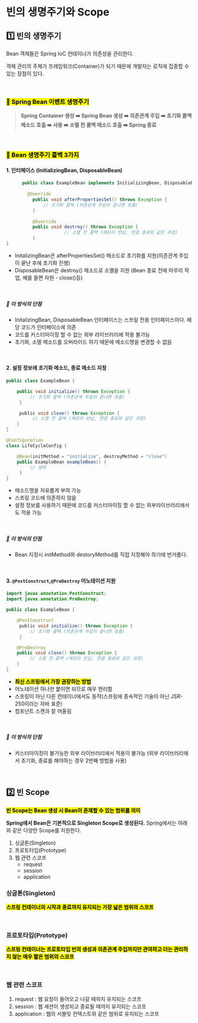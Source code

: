 # 빈의 생명주기와 Scope


## 1️⃣ 빈의 생명주기

Bean 객체들은 Spring IoC 컨테이너가 의존성을 관리한다.

객체 관리의 주체가 프레임워크(Container)가 되기 때문에 개발자는 로직에 집중할 수 있는 장점이 있다. 

</br>

### <mark>**🔶 Spring Bean 이벤트 생명주기**</mark>
> **Spring Container 생성 ➡️ Spring Bean 생성 ➡️ 의존관계 주입 ➡️ 초기화 콜백 메소드 호출 ➡️ 사용 ➡️ 소멸 전 콜백 메소드 호출 ➡️ Spring 종료**

</br>

### <mark>**🔶 Bean 생명주기 콜백 3가지**</mark>

#### 1. 인터페이스 (InitializingBean, DisposableBean)
```java
      public class ExampleBean implements InitializingBean, DisposableBean {   
  	    
        @Override    
	      public void afterPropertiesSet() throws Exception {        
		      // 초기화 콜백 (의존관계 주입이 끝나면 호출)   
	      }    
	
    	  @Override    
	      public void destroy() throws Exception {       
                      // 소멸 전 콜백 (메모리 반납, 연결 종료와 같은 과정)    
	      }
}

```

* InitalizingBean은 afterPropertiesSet() 메소드로 초기화를 지원(의존관계 주입이 끝난 후에 초기화 진행)
* DisposableBean은 destroy() 메소드로 소멸을 지원 (Bean 종료 전에 마무리 작업, 예를 들면 자원 - close()등)

</br>

##### 🔹 이 방식의 단점
* InitalizingBean, DisposableBean 인터페이스는 스프링 전용 인터페이스이다. 해당 코드가 인터페이스에 의존
* 코드를 커스터마이징 할 수 없는 외부 라이브러리에 적용 불가능
* 초기화, 소멸 메소드를 오버라이드 하기 때문에 메소드명을 변경할 수 없음  


</br>


#### 2. 설정 정보에 초기화 메소드, 종료 메소드 지정
```java
public class ExampleBean {     

	public void initialize() throws Exception {       
		 // 초기화 콜백 (의존관계 주입이 끝나면 호출)   
	 }    

	 public void close() throws Exception {      
		  // 소멸 전 콜백 (메모리 반납, 연결 종료와 같은 과정)    
	}
}

@Configuration
class LifeCycleConfig {     

	@Bean(initMethod = "initialize", destroyMethod = "close")    
	public ExampleBean exampleBean() {       
		 // 생략   
	 }
}


```

* 메소드명을 자유롭게 부여 가능
* 스프링 코드에 의존하지 않음
* 설정 정보를 사용하기 때문에 코드를 커스터마이징 할 수 없는 외부라이브러리에서도 적용 가능

</br>


##### 🔹 이 방식의 단점
* Bean 지정시 initMethod와 destoryMethod를 직접 지정해야 하기에 번거롭다.



</br>

#### 3. <code>@PostConstruct</code>,<code>@PreDestroy</code> 어노테이션 지원
```java
import javax.annotation.PostConstruct;
import javax.annotation.PreDestroy; 

public class ExampleBean {     

	@PostConstruct   
	 public void initialize() throws Exception {       
		 // 초기화 콜백 (의존관계 주입이 끝나면 호출)   
	 }     

	@PreDestroy    
	public void close() throws Exception {       
		 // 소멸 전 콜백 (메모리 반납, 연결 종료와 같은 과정)    
	}
}


```
* <mark>**최신 스프링에서 가장 권장하는 방법**</mark>
* 어노테이션 하나만 붙이면 되므로 매우 편리함
* 스프링이 아닌 다른 컨테이너에서도 동작(스프링에 종속적인 기술이 아닌 JSR-250이라는 자바 표준)
* 컴포넌트 스캔과 잘 어울림

</br>


##### 🔹 이 방식의 단점
* 커스터마이징이 불가능한 외부 라이브러리에서 적용이 불가능 (외부 라이브러리에서 초기화, 종료를 해야하는 경우 2번째 방법을 사용)


</br>


## 2️⃣ 빈 Scope

<mark>**빈 Scope는 Bean 생성 시 Bean이 존재할 수 있는 범위를 의미**</mark>

**Spring에서 Bean은 기본적으로 Singleton Scope로 생성된다.** Spring에서는 아래와 같은 다양한 Scope를 지원한다.


1. 싱글톤(Singleton)
2. 프로토타입(Prototype)
3. 웹 관련 스코프
   * request
   * session
   * application


### 싱글톤(Singleton)
<mark>**스프링 컨테이너의 시작과 종료까지 유지되는 가장 넓은 범위의 스코프**</mark>


</br>

### 프로토타입(Prototype)
<mark>**스프링 컨테이너는 프로토타입 빈의 생성과 의존관계 주입까지만 관여하고 더는 관리하지 않는 매우 짧은 범위의 스코프**</mark>

</br>

### 웹 관련 스코프

1. request : 웹 요청이 들어오고 나갈 때까지 유지되는 스코프
2. session : 웹 세션이 생성되고 종료될 때까지 유지되는 스코프
3. application : 웹의 서블릿 컨텍스트와 같은 범위로 유지되는 스코프

</br>
